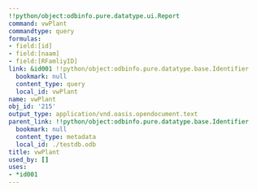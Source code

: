 ```yaml
---
!!python/object:odbinfo.pure.datatype.ui.Report
command: vwPlant
commandtype: query
formulas:
- field:[id]
- field:[naam]
- field:[RFamliyID]
link: &id001 !!python/object:odbinfo.pure.datatype.base.Identifier
  bookmark: null
  content_type: query
  local_id: vwPlant
name: vwPlant
obj_id: '215'
output_type: application/vnd.oasis.opendocument.text
parent_link: !!python/object:odbinfo.pure.datatype.base.Identifier
  bookmark: null
  content_type: metadata
  local_id: ./testdb.odb
title: vwPlant
used_by: []
uses:
- *id001
---
```

